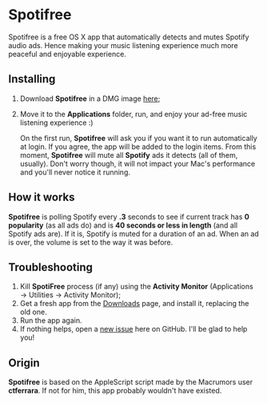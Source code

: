 # Spotifree
Spotifree is a free OS X app that automatically detects and mutes Spotify audio ads. Hence making your music listening experience much more peaceful and enjoyable experience.

## Installing
1. Download **Spotifree** in a DMG image [here](http://cl.ly/0S2W32450g46);
2. Move it to the **Applications** folder, run, and enjoy your ad-free music listening experience :)

	On the first run, **Spotifree** will ask you if you want it to run automatically at login. If you agree, the app will be added to the login items. From this moment, **Spotifree** will mute all **Spotify** ads it detects (all of them, usually). Don't worry though, it will not impact your Mac's performance and you'll never notice it running.

## How it works
**Spotifree** is polling Spotify every **.3** seconds to see if current track has **0 popularity** (as all ads do) and is  **40 seconds or less in length** (and all Spotify ads are). If it is, Spotify is muted for a duration of an ad. When an ad is over, the volume is set to the way it was before.



## Troubleshooting
1. Kill **SpotiFree** process (if any) using the **Activity Monitor** (Applications → Utilities → Activity Monitor);
2. Get a fresh app from the [Downloads](https://github.com/ArtemGordinsky/Spotifree/downloads) page, and install it, replacing the old one.
3. Run the app again.
4. If nothing helps, open a [new issue](https://github.com/ArtemGordinsky/Spotifree/issues) here on GitHub. I'll be glad to help you!

## Origin
**Spotifree** is based on the AppleScript script made by the Macrumors user **ctferrara**. If not for him, this app probably wouldn't have existed.

